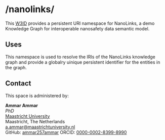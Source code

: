 # /nanolinks/
This [W3ID](https://w3id.org) provides a persistent URI namespace for NanoLinks, a demo Knowledge Graph for interoperable nanosafety data semantic model.

## Uses
This namespace is used to resolve the IRIs of the NanoLinks knowledge graph and provide a globalry uinique persistent identifier for the entities in the graph.

## Contact
This space is administered by:  

**Ammar Ammar**  
*PhD*  
[Maastricht University](https://maastrichtuniversity.nl)  
Maastricht, The Netherlands  
<a.ammar@maastrichtuniversity.nl>  
GitHub: [ammar257ammar](https://github.com/ammar257ammar)
ORCID: [0000-0002-8399-8990](https://orcid.org/0000-0002-8399-8990)  

